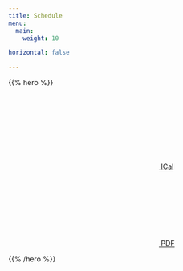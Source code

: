 ```yaml
---
title: Schedule
menu:
  main:
    weight: 10

horizontal: false

---
```


{{% hero %}}

<a class="btn primary btn-lg" href="/schedule/schedule.ics">
    <svg class="icon icon-calendar"><use xlink:href="#calendar"></use></svg> ICal
</a>

<a class="btn primary btn-lg" href="/pdf/DevFest%20du%20Bout%20du%20Monde%202020%20_%20Programme.pdf">
    <svg class="icon icon-pdf"><use xlink:href="#pdf"></use></svg> PDF
</a>

<!-- TODO: filter and search -->
{{% /hero %}}
